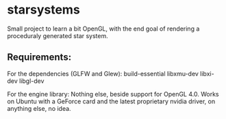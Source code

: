# starsystems

Small project to learn a bit OpenGL, with the end goal of rendering a proceduraly generated star system.


## Requirements:

For the dependencies (GLFW and Glew):
    build-essential libxmu-dev libxi-dev libgl-dev

For the engine library:
Nothing else, beside support for OpenGL 4.0.
Works on Ubuntu with a GeForce card and the latest proprietary nvidia driver, on anything else, no idea.